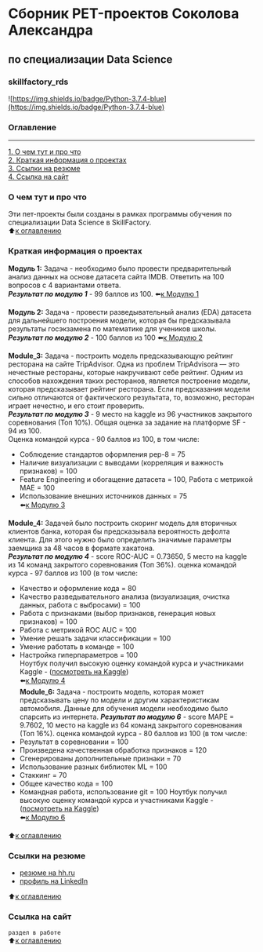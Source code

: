 # Сборник PET-проектов Соколова Александра  
## по специализации Data Science  
### skillfactory_rds  
![https://img.shields.io/badge/Python-3.7.4-blue](https://img.shields.io/badge/Python-3.7.4-blue)

### Оглавление  
---
[1. О чем тут и про что](https://github.com/alex-sokolov2011/skillfactory_rds/blob/master/README.md#О-чем-тут-и-про-что)  
[2.  Краткая информация о проектах](https://github.com/alex-sokolov2011/skillfactory_rds/blob/master/README.md#Краткая-информация-о-проектах)  
[3. Ссылки на резюме](https://github.com/alex-sokolov2011/skillfactory_rds/blob/master/README.md#Ссылки-на-резюме)  
[4. Ссылка на сайт](https://github.com/alex-sokolov2011/skillfactory_rds/blob/master/README.md#Ссылка-на-сайт)  

### О чем тут и про что  
Эти пет-проекты были созданы в рамках программы обучения по специализации Data Science в SkillFactory.  
:arrow_up:[к оглавлению](https://github.com/alex-sokolov2011/skillfactory_rds/blob/master/README.md#Оглавление)

### Краткая информация о проектах
**Модуль 1:** Задача - необходимо было провести предварительный анализ данных на основе датасета сайта IMDB. Ответить на 100 вопросов с 4 вариантами ответа.  
***Результат по модулю 1*** - 99 баллов из 100. :arrow_left:[к Модулю 1](https://github.com/alex-sokolov2011/skillfactory_rds/tree/master/module_1)  

**Модуль 2:** Задача - провести разведывательный анализ (EDA) датасета для дальнейшего построения модели, которая бы предсказывала результаты госэкзамена по математике для учеников школы.  
***Результат по модулю 2*** - 100 баллов из 100  :arrow_left:[к Модулю 2](https://github.com/alex-sokolov2011/skillfactory_rds/tree/master/module_2)  

**Module_3:** Задача - построить модель предсказывающую рейтинг ресторана на сайте TripAdvisor. Одна из проблем TripAdvisorа — это нечестные рестораны, которые накручивают себе рейтинг. Одним из способов нахождения таких ресторанов, является построение модели, которая предсказывает рейтинг ресторана. Если предсказания модели сильно отличаются от фактического результата, то, возможно, ресторан играет нечестно, и его стоит проверить.  
***Результат по модулю 3*** - 9 место на kaggle из 96 участников закрытого соревнования (Топ 10%).  Общая оценка за задание на платформе SF - 94 из 100.  
Оценка командой курса - 90 баллов из 100, в том числе:
  - Соблюдение стандартов оформления pep-8 = 75  
  - Наличие визуализации с выводами (корреляция и важность признаков) = 100  
  - Feature Engineering и обогащение датасета = 100, Работа с метрикой МАЕ = 100  
  - Использование внешних источников данных = 75  
:arrow_left:[к Модулю 3](https://github.com/alex-sokolov2011/skillfactory_rds/tree/master/module_3)  

**Module_4:** Задачей было построить скоринг модель для вторичных клиентов банка, которая бы предсказывала вероятность дефолта клиента. Для этого нужно было определить значимые параметры заемщика за 48 часов в формате хакатона.  
***Результат по модулю 4*** - score ROC-AUC = 0.73650, 5 место на kaggle из 14 команд закрытого соревнования (Топ 36%). оценка командой курса - 97 баллов из 100 (в том числе:  
- Качество и оформление кода = 80  
- Качество разведывательного анализа (визуализация, очистка данных, работа с выбросами) = 100  
- Работа с признаками (выбор признаков, генерация новых признаков) = 100  
- Работа с метрикой ROC AUC = 100  
- Умение решать задачи классификации = 100  
- Умение работать в команде = 100  
- Настройка гиперпараметров = 100  
Ноутбук получил высокую оценку командой курса и участниками Kaggle - ([посмотреть на Kaggle](https://www.kaggle.com/sokolovaleks/sf-dst-10-creditscoring-golobokov-sokolov))  
:arrow_left:[к Модулю 4](https://github.com/alex-sokolov2011/skillfactory_rds/tree/master/module_4)  
**Module_6:** Задача - построить модель, которая может предсказывать цену по модели и другим характеристикам автомобиля. Данные для обучения модели необходимо было спарсить из интернета.
***Результат по модулю 6*** - score MAPE = 9.7602, 10 место на kaggle из 64 команд закрытого соревнования (Топ 16%). оценка командой курса - 80 баллов из 100 (в том числе:  
- Результат в соревновании = 100  
- Произведена качественная обработка признаков  = 120  
- Сгенерированы дополнительные признаки = 70  
- Использование разных библиотек ML = 100  
- Стаккинг = 70
- Общее качество кода = 100
- Командная работа, использование git = 100
Ноутбук получил высокую оценку командой курса и участниками Kaggle - ([посмотреть на Kaggle](https://www.kaggle.com/sokolovaleks/sf-dst-10-p2-model-almira-andrey-sokolov))  
:arrow_left:[к Модулю 6](https://github.com/alex-sokolov2011/skillfactory_rds/tree/master/module_6)  

:arrow_up:[к оглавлению](https://github.com/alex-sokolov2011/skillfactory_rds/blob/master/README.md#Оглавление)

### Ссылки на резюме  
- [резюме на hh.ru](https://hh.ru/resume/771742d4ff073fc5bb0039ed1f7368755a7a74)  
- [профиль на LinkedIn](https://www.linkedin.com/in/%D1%81%D0%BE%D0%BA%D0%BE%D0%BB%D0%BE%D0%B2-%D0%B0%D0%BB%D0%B5%D0%BA%D1%81%D0%B0%D0%BD%D0%B4%D1%80-05378037/)  

:arrow_up:[к оглавлению](https://github.com/alex-sokolov2011/skillfactory_rds/blob/master/README.md#Оглавление)

### Ссылка на сайт  
```раздел в работе```  
:arrow_up:[к оглавлению](https://github.com/alex-sokolov2011/skillfactory_rds/blob/master/README.md#Оглавление)
